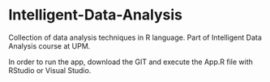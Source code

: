 # Intelligent-Data-Analysis
Collection of data analysis techniques in R language. Part of Intelligent Data Analysis course at UPM.

In order to run the app, download the GIT and execute the App.R file with RStudio or Visual Studio.
